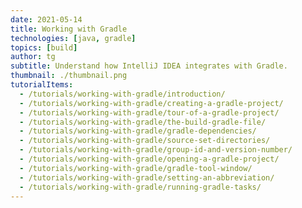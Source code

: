 ```yaml
---
date: 2021-05-14
title: Working with Gradle
technologies: [java, gradle]
topics: [build]
author: tg
subtitle: Understand how IntelliJ IDEA integrates with Gradle.
thumbnail: ./thumbnail.png
tutorialItems:
  - /tutorials/working-with-gradle/introduction/
  - /tutorials/working-with-gradle/creating-a-gradle-project/
  - /tutorials/working-with-gradle/tour-of-a-gradle-project/
  - /tutorials/working-with-gradle/the-build-gradle-file/
  - /tutorials/working-with-gradle/gradle-dependencies/
  - /tutorials/working-with-gradle/source-set-directories/
  - /tutorials/working-with-gradle/group-id-and-version-number/
  - /tutorials/working-with-gradle/opening-a-gradle-project/
  - /tutorials/working-with-gradle/gradle-tool-window/
  - /tutorials/working-with-gradle/setting-an-abbreviation/
  - /tutorials/working-with-gradle/running-gradle-tasks/
---
```

